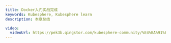 ```yaml
---
title: Docker入门实战完成
keywords: Kubesphere, Kubesphere learn
description: 本章总结

video: 
  videoUrl: https://pek3b.qingstor.com/kubesphere-community/%E4%BA%91%E5%8E%9F%E7%94%9F%E5%AE%9E%E6%88%98/25%E3%80%81%E5%AE%B9%E5%99%A8%E5%8C%96-Docker%E5%85%A5%E9%97%A8%E5%AE%9E%E6%88%98%E5%AE%8C%E6%88%90.mp4
---
```

